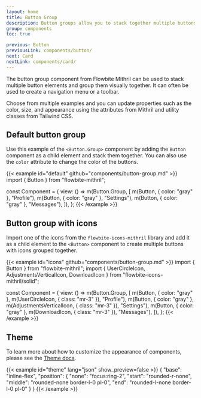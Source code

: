 ```yaml
---
layout: home
title: Button Group
description: Button groups allow you to stack together multiple buttons in a single line horizontally based on multiple styles and sizes using Mithril and Tailwind CSS
group: components
toc: true

previous: Button
previousLink: components/button/
next: Card
nextLink: components/card/
---
```


The button group component from Flowbite Mithril can be used to stack multiple button elements and group them visually together. It can often be used to create a navigation menu or a toolbar.

Choose from multiple examples and you can update properties such as the color, size, and appearance using the attributes from Mithril and utility classes from Tailwind CSS.

## Default button group

Use this example of the `<Button.Group>` component by adding the `Button` component as a child element and stack them together. You can also use the `color` attribute to change the color of the buttons.

{{< example id="default" github="components/button-group.md" >}}
import { Button } from "flowbite-mithril";

const Component = {
  view: () =>
    m(Button.Group, [
      m(Button, { color: "gray" }, "Profile"),
      m(Button, { color: "gray" }, "Settings"),
      m(Button, { color: "gray" }, "Messages"),
    ]),
};
{{< /example >}}

## Button group with icons

Import one of the icons from the `flowbite-icons-mithril` library and add it as a child element to the `<Button>` component to create multiple buttons with icons grouped together.

{{< example id="icons" github="components/button-group.md" >}}
import { Button } from "flowbite-mithril";
import { UserCircleIcon, AdjustmentsVerticalIcon, DownloadIcon } from "flowbite-icons-mithril/solid";

const Component = {
  view: () =>
    m(Button.Group, [
      m(Button, { color: "gray" }, m(UserCircleIcon, { class: "mr-3" }), "Profile"),
      m(Button, { color: "gray" }, m(AdjustmentsVerticalIcon, { class: "mr-3" }), "Settings"),
      m(Button, { color: "gray" }, m(DownloadIcon, { class: "mr-3" }), "Messages"),
    ]),
};
{{< /example >}}

## Theme

To learn more about how to customize the appearance of components, please see the [Theme docs](https://patopesto.github.io/flowbite-mithril/customize/theme/).

{{< example id="theme" lang="json" show_preview=false >}}
{
  "base": "inline-flex",
  "position": {
    "none": "focus:ring-2",
    "start": "rounded-r-none",
    "middle": "rounded-none border-l-0 pl-0",
    "end": "rounded-l-none border-l-0 pl-0"
  }
}
{{< /example >}}
